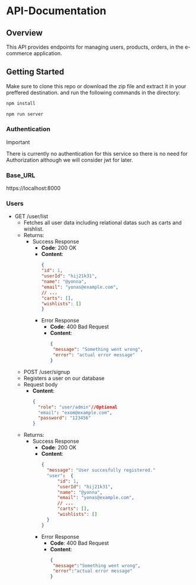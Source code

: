 # API-Documentation
## Overview
This API provides endpoints for managing users, products, orders, in the e-commerce application.
## Getting Started
Make sure to clone this repo or download the zip file and extract it in your preffered destination. 
and run the following commands in the directory:
```bash
npm install
```
```bash
npm run server
```
### Authentication 
>[!IMPORTANT]
>There is currently no authentication for this service so there is no need for Authorization although we will consider jwt for later.
### Base_URL
https://localhost:8000
### Users
- GET /user/list
  - Fetches all user data including relational datas such as carts and wishlist.
  - Returns:
    - Success Response
      - **Code**: 200 OK
      - **Content**:
        ```json
        {
        "id": 1,
        "userId": "hij21k31",
        "name": "@yonna",
        "email": "yonas@example.com",
        // ...
        "carts": [],
        "wishlists": []
        }
      - Error Response
        - **Code**: 400 Bad Request
        - **Content**:
          ```json
          {
           "message": "Something went wrong",
           "error": "actual error message"
          }
  - POST /user/signup
  - Registers a user on our database
  - Request body
    - **Content**:
        ```json
        {
          "role": "user/admin"//Optional
          "email": "exom@example.com",
          "password": "123456"
        }
  - Returns:
    - Success Response
      - **Code**: 200 OK
      - **Content**:
        ```json
        {
          "message": "User succesfully registered."
          "user":  {
              "id": 1,
              "userId": "hij21k31",
              "name": "@yonna",
              "email": "yonas@example.com",
              // ...
              "carts": [],
              "wishlists": []
          }
        }
      - Error Response
        - **Code**: 400 Bad Request
        - **Content**:
          ```json
          {
           "message":"Something went wrong",
           "error":"actual error message"
          }
  
  


